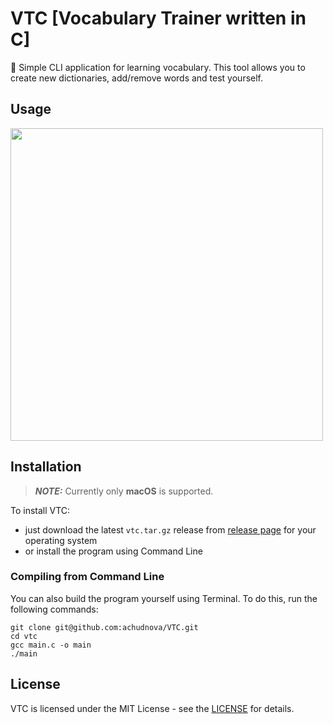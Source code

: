 # VTC [Vocabulary Trainer written in C]

📎 Simple CLI application for learning vocabulary. This tool allows you to create new dictionaries, add/remove words and test yourself.

## Usage
<img src="https://user-images.githubusercontent.com/91697580/184724365-97cd6622-a628-4162-8c1f-dfc8ce89f6d1.gif" width="500">

## Installation 
>**_NOTE:_** Currently only **macOS** is supported.

To install VTC:
- just download the latest `vtc.tar.gz` release from [release page](https://github.com/achudnova/VTC/releases/tag/v1.0.2) for your operating system 
- or install the program using Command Line

### Compiling from Command Line
You can also build the program yourself using Terminal. To do this, run the following commands:
```
git clone git@github.com:achudnova/VTC.git
cd vtc
gcc main.c -o main
./main
```

## License
VTC is licensed under the MIT License - see the [LICENSE](LICENSE) for details.
